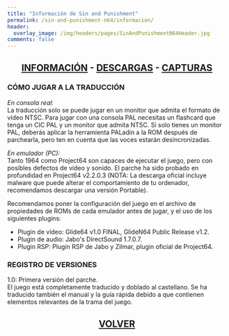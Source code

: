 ```yaml
---
title: "Información de Sin and Punishment"
permalink: /sin-and-punishment-n64/informacion/
header:
  overlay_image: /img/headers/pages/SinAndPunishmentN64Header.jpg
comments: false
---
```


<h2 style="text-align: center;"><strong><a href="/sin-and-punishment-n64/informacion/">INFORMACIÓN</a> - <a href="/sin-and-punishment-n64/descargar/">DESCARGAS</a> - <a href="/sin-and-punishment-n64/capturas-2/">CAPTURAS</a></strong></h2>

### CÓMO JUGAR A LA TRADUCCIÓN

_En consola real:_  
La traducción solo se puede jugar en un monitor que admita el formato de vídeo NTSC. 
Para jugar con una consola PAL necesitas un flashcard que tenga un CIC PAL y un monitor 
que admita NTSC. Si solo tienes un monitor PAL, deberás aplicar la herramienta PALadin a 
la ROM después de parchearla, pero ten en cuenta que las voces estarán desincronizadas.

_En emulador (PC):_  
Tanto 1964 como Project64 son capaces de ejecutar el juego, pero con posibles defectos 
de vídeo y sonido. El parche ha sido probado en profundidad en Project64 v2.2.0.3 (NOTA: 
La descarga oficial incluye malware que puede alterar el comportamiento de tu ordenador, 
recomendamos descargar una versión Portable).

Recomendamos poner la configuración del juego en el archivo de propiedades de ROMs de cada 
emulador antes de jugar, y el uso de los siguientes plugins:  
- Plugin de vídeo: Glide64 v1.0 FINAL, GlideN64 Public Release v1.2.  
- Plugin de audio: Jabo's DirectSound 1.7.0.7.  
- Plugin RSP: Plugin RSP de Jabo y Zilmar, plugin oficial de Project64.

### REGISTRO DE VERSIONES
1.0: Primera versión del parche.  
El juego está completamente traducido y doblado al castellano. Se ha traducido también 
el manual y la guía rápida debido a que contienen elementos relevantes de la trama del juego.

<h2 style="text-align: center;"><a href="/sin-and-punishment-n64/"><strong>VOLVER</strong></a></h2>


